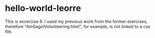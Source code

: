 # hello-world-leorre

This is excercise 6.
I used my previous work from the former exercises,
therefore "AmSagolVolunteering.html", for example, is not linked to a css file.